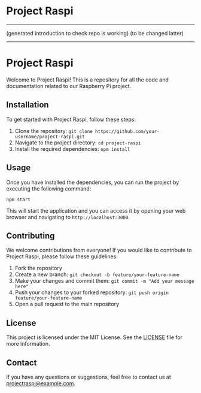 # Project Raspi

---

(generated introduction to check repo is working)
(to be changed latter)

---

# Project Raspi

Welcome to Project Raspi! This is a repository for all the code and documentation related to our Raspberry Pi project.

## Installation

To get started with Project Raspi, follow these steps:

1. Clone the repository: `git clone https://github.com/your-username/project-raspi.git`
2. Navigate to the project directory: `cd project-raspi`
3. Install the required dependencies: `npm install`

## Usage

Once you have installed the dependencies, you can run the project by executing the following command:

```
npm start
```

This will start the application and you can access it by opening your web browser and navigating to `http://localhost:3000`.

## Contributing

We welcome contributions from everyone! If you would like to contribute to Project Raspi, please follow these guidelines:

1. Fork the repository
2. Create a new branch: `git checkout -b feature/your-feature-name`
3. Make your changes and commit them: `git commit -m "Add your message here"`
4. Push your changes to your forked repository: `git push origin feature/your-feature-name`
5. Open a pull request to the main repository

## License

This project is licensed under the MIT License. See the [LICENSE](LICENSE) file for more information.

## Contact

If you have any questions or suggestions, feel free to contact us at projectraspi@example.com.
